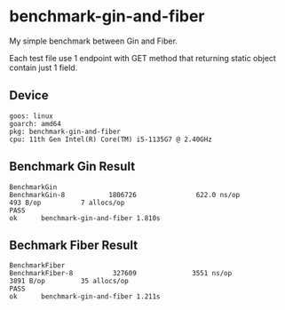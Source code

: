 # benchmark-gin-and-fiber

My simple benchmark between Gin and Fiber.

Each test file use 1 endpoint with GET method that returning static object contain just 1 field.

## Device

```log
goos: linux
goarch: amd64
pkg: benchmark-gin-and-fiber
cpu: 11th Gen Intel(R) Core(TM) i5-1135G7 @ 2.40GHz
```

## Benchmark Gin Result

```log
BenchmarkGin
BenchmarkGin-8           1806726               622.0 ns/op           493 B/op          7 allocs/op
PASS
ok      benchmark-gin-and-fiber 1.810s
```

## Bechmark Fiber Result

```log
BenchmarkFiber
BenchmarkFiber-8          327609              3551 ns/op            3891 B/op         35 allocs/op
PASS
ok      benchmark-gin-and-fiber 1.211s
```

